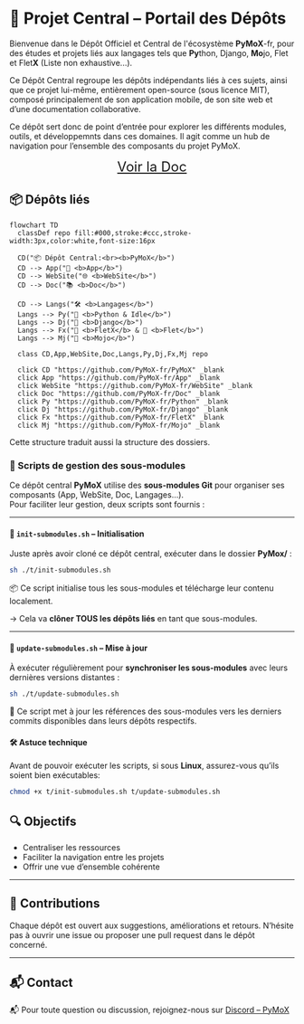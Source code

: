 # 🧭 Projet Central – Portail des Dépôts

Bienvenue dans le Dépôt Officiel et Central de l'écosystème **PyMoX**-fr, pour des études et projets liés aux langages tels que **Py**thon, Django, **Mo**jo, Flet et Flet**X** (Liste non exhaustive...).

Ce Dépôt Central regroupe les dépôts indépendants liés à ces sujets, ainsi que ce projet lui-même, entièrement open-source (sous licence MIT), composé principalement de son application mobile, de son site web et d’une documentation collaborative.

Ce dépôt sert donc de point d’entrée pour explorer les différents modules, outils, et développemnts dans ces domaines. Il agit comme un hub de navigation pour l’ensemble des composants du projet PyMoX.

<div style="text-align:center; font-size:24px">
  <a href="http://pymox-fr.github.io" target="_blank" rel="noopener">Voir la Doc</a>
</div>

## 📦 Dépôts liés

```mermaid
flowchart TD
  classDef repo fill:#000,stroke:#ccc,stroke-width:3px,color:white,font-size:16px

  CD("📦 Dépôt Central:<br><b>PyMoX</b>")
  CD --> App("📱 <b>App</b>")
  CD --> WebSite("🌐 <b>WebSite</b>")
  CD --> Doc("📚 <b>Doc</b>")

  CD --> Langs("🛠️ <b>Langages</b>")
  Langs --> Py("🐍 <b>Python & Idle</b>")
  Langs --> Dj("🚀 <b>Django</b>")
  Langs --> Fx("🧩 <b>FletX</b> & 🎨 <b>Flet</b>")
  Langs --> Mj("🧬 <b>Mojo</b>")

  class CD,App,WebSite,Doc,Langs,Py,Dj,Fx,Mj repo

  click CD "https://github.com/PyMoX-fr/PyMoX" _blank
  click App "https://github.com/PyMoX-fr/App" _blank
  click WebSite "https://github.com/PyMoX-fr/WebSite" _blank
  click Doc "https://github.com/PyMoX-fr/Doc" _blank
  click Py "https://github.com/PyMoX-fr/Python" _blank
  click Dj "https://github.com/PyMoX-fr/Django" _blank
  click Fx "https://github.com/PyMoX-fr/FletX" _blank
  click Mj "https://github.com/PyMoX-fr/Mojo" _blank
```

Cette structure traduit aussi la structure des dossiers.

### 🧰 Scripts de gestion des sous-modules

Ce dépôt central **PyMoX** utilise des **sous-modules Git** pour organiser ses composants (App, WebSite, Doc, Langages…).  
Pour faciliter leur gestion, deux scripts sont fournis :

---

#### 🔹 `init-submodules.sh` – Initialisation

Juste après avoir cloné ce dépôt central, exécuter dans le dossier **PyMox/** :

```bash
sh ./t/init-submodules.sh
```

📦 Ce script initialise tous les sous-modules et télécharge leur contenu localement.

→ Cela va **clôner TOUS les dépôts liés** en tant que sous-modules.

---

#### 🔹 `update-submodules.sh` – Mise à jour

À exécuter régulièrement pour **synchroniser les sous-modules** avec leurs dernières versions distantes :

```bash
sh ./t/update-submodules.sh
```

🔄 Ce script met à jour les références des sous-modules vers les derniers commits disponibles dans leurs dépôts respectifs.

#### 🛠️ Astuce technique

Avant de pouvoir exécuter les scripts, si sous **Linux**, assurez-vous qu’ils soient bien exécutables:

```bash
chmod +x t/init-submodules.sh t/update-submodules.sh
```

## 🔍 Objectifs

- Centraliser les ressources
- Faciliter la navigation entre les projets
- Offrir une vue d’ensemble cohérente

---

## 🤝 Contributions

Chaque dépôt est ouvert aux suggestions, améliorations et retours. N’hésite pas à ouvrir une issue ou proposer une pull request dans le dépôt concerné.

---

## 📬 Contact

📬 Pour toute question ou discussion, rejoignez-nous sur [Discord – PyMoX](https://discord.com/channels/1395436334507626566/1395436335103213571)
